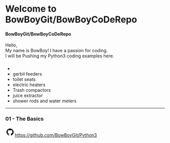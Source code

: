 # Welcome to BowBoyGit/BowBoyCoDeRepo

#### BowBoyGit/BowBoyCoDeRepo
Hello,<br/>My name is BowBoy! I have a passion for coding.<br/> 
I will be Pushing my Python3 coding examples 
here.


### 

* 
* gerbil feeders
* toilet seats
* electric heaters
* Trash compactors
* juice extractor
* shower rods and water meters
***










### 01 - The Basics


<img src="images/GitHub-Mark.png" width=30>https://github.com/BowBoyGit/Python3

<!-- [GitHub](http://github.com) -->
<!-- <img src="images/pylogo.png" width=100>
![](images/pylogo.png) -->
<!-- As Grace Hopper said:
> I’ve always been more interested
> in the future than in the past. -->





